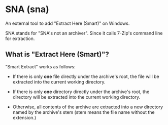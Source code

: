 # SNA (sna)

An external tool to add "Extract Here (Smart)" on Windows.

SNA stands for "SNA's not an archiver". Since it calls 7-Zip's command line for extraction.

## What is "Extract Here (Smart)"?

"Smart Extract" works as follows:

- If there is only **one** file directly under the archive's root, the file will be extracted into the current working
  directory.

- If there is only **one** directory directly under the archive's root, the directory will be extracted into the current
  working directory.

- Otherwise, all contents of the archive are extracted into a new directory named by the archive's stem (stem means the
  file name without the extension.)
